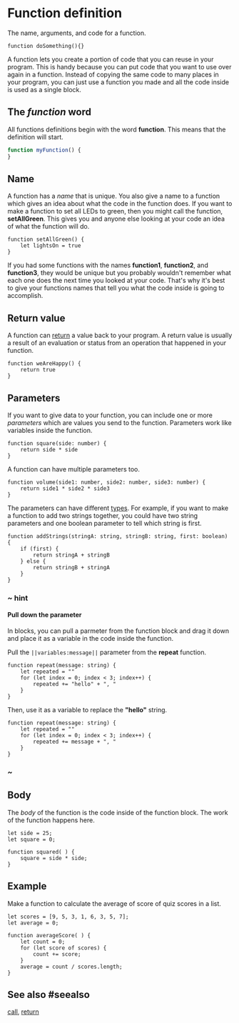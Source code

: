 # Function definition

The name, arguments, and code for a function.

```block
function doSomething(){}
```

A function lets you create a portion of code that you can reuse in your program. This is handy because
you can put code that you want to use over again in a function. Instead of copying the same code to many
places in your program, you can just use a function you made and all the code inside is used as a single
block.

## The _function_ word

All functions definitions begin with the word **function**. This means that the definition will start.

```typescript
function myFunction() {
}
```

## Name

A function has a _name_ that is unique. You also give a name to a function which gives an idea about what
the code in the function does. If you want to make a function to set all LEDs to green, then you might call
the function, **setAllGreen**. This gives you and anyone else looking at your code an idea of what
the function will do.

```blocks
function setAllGreen() {
    let lightsOn = true
}
```

If you had some functions with the names **function1**, **function2**, and **function3**, they would be unique but
you probably wouldn't remember what each one does the next time you looked at your code. That's why it's
best to give your functions names that tell you what the code inside is going to accomplish.

## Return value

A function can [return](/types/function/return) a value back to your program. A return value is usually a result of an evaluation or status from an operation that happened in your function.

```blocks
function weAreHappy() {
    return true
}
```

## Parameters

If you want to give data to your function, you can include one or more _parameters_ which are values you send to the function. Parameters work like variables inside the function.

```blocks
function square(side: number) {
	return side * side
}
```

A function can have multiple parameters too.

```blocks
function volume(side1: number, side2: number, side3: number) {
    return side1 * side2 * side3
}
```

The parameters can have different [types](/types). For example, if you want to make a function to add two strings together, you could have two string parameters and one boolean parameter to tell which string is first.

```blocks
function addStrings(stringA: string, stringB: string, first: boolean) {
    if (first) {
        return stringA + stringB
    } else {
        return stringB + stringA
    }
}
```
### ~ hint

#### Pull down the parameter

In blocks, you can pull a parmeter from the function block and drag it down and place it as a variable in the code inside the function.

Pull the ``||variables:message||`` parameter from the **repeat** function.

```block
function repeat(message: string) {
    let repeated = ""
    for (let index = 0; index < 3; index++) {
        repeated += "hello" + ", "
    }
}
```

Then, use it as a variable to replace the **"hello"** string.

```block
function repeat(message: string) {
    let repeated = ""
    for (let index = 0; index < 3; index++) {
        repeated += message + ", "
    }
}
```

### ~

## Body

The _body_ of the function is the code inside of the function block. The work of the function happens here.

```blocks
let side = 25;
let square = 0;

function squared( ) {
    square = side * side;
}
```

## Example

Make a function to calculate the average of score of quiz scores in a list.

```blocks
let scores = [9, 5, 3, 1, 6, 3, 5, 7];
let average = 0;

function averageScore( ) {
    let count = 0;
    for (let score of scores) {
        count += score;
    }
    average = count / scores.length;
}
```

## See also #seealso
 
[call](/types/function/call),
[return](/types/function/return)

